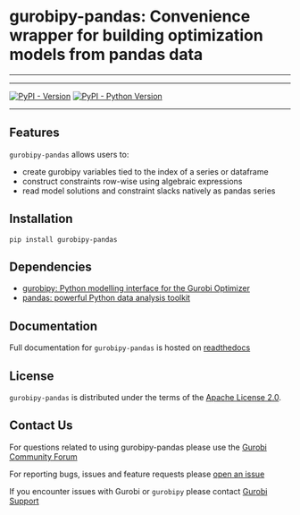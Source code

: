 # gurobipy-pandas: Convenience wrapper for building optimization models from pandas data

-----

-----

[![PyPI - Version](https://img.shields.io/pypi/v/gurobipy-pandas.svg)](https://pypi.org/project/gurobipy-pandas)
[![PyPI - Python Version](https://img.shields.io/pypi/pyversions/gurobipy-pandas.svg)](https://pypi.org/project/gurobipy-pandas)

-----

## Features

`gurobipy-pandas` allows users to:

- create gurobipy variables tied to the index of a series or dataframe
- construct constraints row-wise using algebraic expressions
- read model solutions and constraint slacks natively as pandas series

## Installation

```console
pip install gurobipy-pandas
```

## Dependencies

- [gurobipy: Python modelling interface for the Gurobi Optimizer](https://pypi.org/project/gurobipy/)
- [pandas: powerful Python data analysis toolkit](https://pypi.org/project/pandas/)

## Documentation

Full documentation for `gurobipy-pandas` is hosted on [readthedocs](https://gurobi-optimization-gurobipy-pandas.readthedocs-hosted.com/en/latest)

## License

`gurobipy-pandas` is distributed under the terms of the [Apache License 2.0](https://spdx.org/licenses/Apache-2.0.html).

## Contact Us

For questions related to using gurobipy-pandas please use the [Gurobi Community Forum](https://support.gurobi.com/hc/en-us/community/topics/10373864542609-GitHub-Projects>)

For reporting bugs, issues and feature requests please [open an issue](https://github.com/Gurobi/gurobipy-pandas/issues)

If you encounter issues with Gurobi or `gurobipy` please contact [Gurobi Support](https://support.gurobi.com/hc/en-us)

